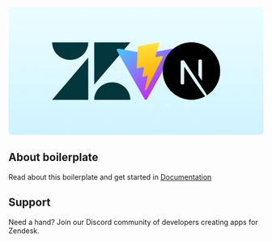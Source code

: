 
![Boilerplate Banner](/boilerplate-banner.png)

## About boilerplate
Read about this boilerplate and get started in [Documentation](https://pineapps.gitbook.io/zendesk-applications-framework-boilerplate/)


## Support
Need a hand? Join our Discord community of developers creating apps for Zendesk.
